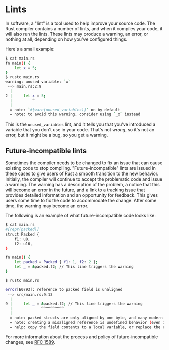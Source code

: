 # Lints

In software, a "lint" is a tool used to help improve your source code. The
Rust compiler contains a number of lints, and when it compiles your code, it will
also run the lints. These lints may produce a warning, an error, or nothing at all,
depending on how you've configured things.

Here's a small example:

```bash
$ cat main.rs
fn main() {
    let x = 5;
}
$ rustc main.rs
warning: unused variable: `x`
 --> main.rs:2:9
  |
2 |     let x = 5;
  |         ^
  |
  = note: `#[warn(unused_variables)]` on by default
  = note: to avoid this warning, consider using `_x` instead
```

This is the `unused_variables` lint, and it tells you that you've introduced
a variable that you don't use in your code. That's not *wrong*, so it's not
an error, but it might be a bug, so you get a warning.

## Future-incompatible lints

Sometimes the compiler needs to be changed to fix an issue that can cause
existing code to stop compiling. "Future-incompatible" lints are issued in
these cases to give users of Rust a smooth transition to the new behavior.
Initially, the compiler will continue to accept the problematic code and issue
a warning. The warning has a description of the problem, a notice that this
will become an error in the future, and a link to a tracking issue that
provides detailed information and an opportunity for feedback. This gives
users some time to fix the code to accommodate the change. After some time,
the warning may become an error.

The following is an example of what future-incompatible code looks like:

```bash
$ cat main.rs
#[repr(packed)]
struct Packed {
    f1: u8,
    f2: u16,
}

fn main() {
    let packed = Packed { f1: 1, f2: 2 };
    let _ = &packed.f2; // This line triggers the warning
}

$ rustc main.rs

error[E0793]: reference to packed field is unaligned
 --> src/main.rs:9:13
  |
9 |     let _ = &packed.f2; // This line triggers the warning
  |             ^^^^^^^^^^
  |
  = note: packed structs are only aligned by one byte, and many modern architectures penalize unaligned field accesses
  = note: creating a misaligned reference is undefined behavior (even if that reference is never dereferenced)
  = help: copy the field contents to a local variable, or replace the reference with a raw pointer and use `read_unaligned`/`write_unaligned` (loads and stores via `*p` must be properly aligned even when using raw pointers)
```

For more information about the process and policy of future-incompatible
changes, see [RFC 1589].

[RFC 1589]: https://github.com/rust-lang/rfcs/blob/master/text/1589-rustc-bug-fix-procedure.md
